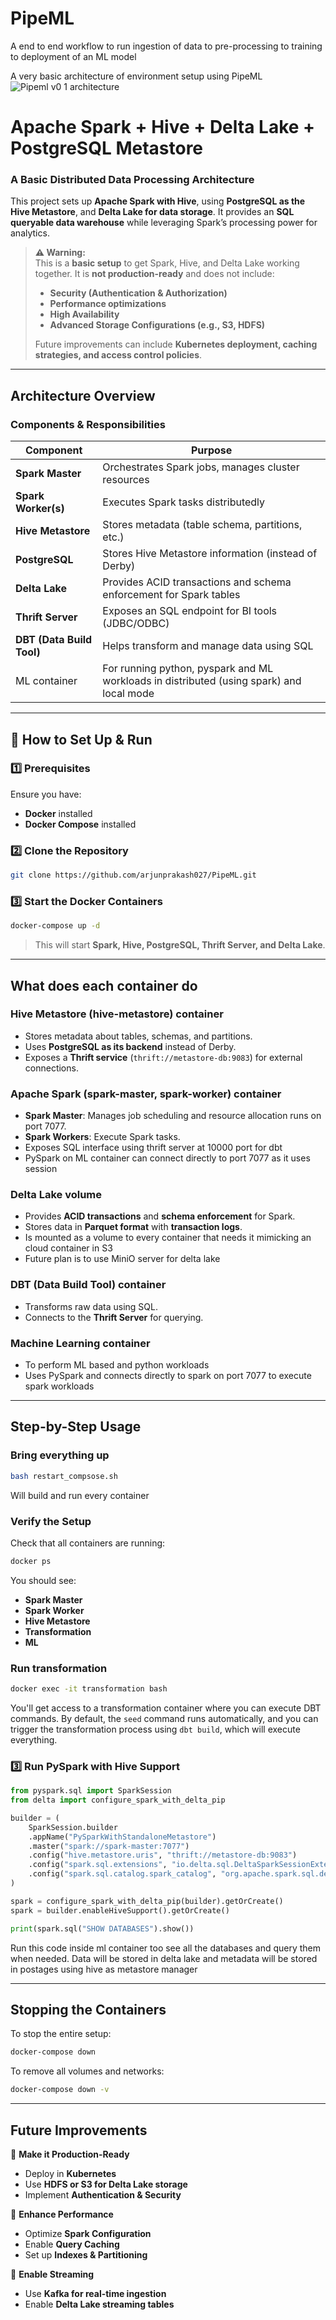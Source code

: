 # PipeML
A end to end workflow to run ingestion of data to pre-processing to training to deployment of an ML model

A very basic architecture of environment setup using PipeML
![Pipeml v0 1 architecture](https://github.com/user-attachments/assets/bc4849ff-8a67-4421-8996-2bad0633db1b)

# Apache Spark + Hive + Delta Lake + PostgreSQL Metastore

### **A Basic Distributed Data Processing Architecture**

This project sets up **Apache Spark with Hive**, using **PostgreSQL as the Hive Metastore**, and **Delta Lake for data storage**. It provides an **SQL queryable data warehouse** while leveraging Spark’s processing power for analytics.

> **⚠ Warning:**  
> This is a **basic setup** to get Spark, Hive, and Delta Lake working together. It is **not production-ready** and does not include:
> 
> - **Security (Authentication & Authorization)**
> - **Performance optimizations**
> - **High Availability**
> - **Advanced Storage Configurations (e.g., S3, HDFS)**
> 
> Future improvements can include **Kubernetes deployment, caching strategies, and access control policies**.

---

## **Architecture Overview**

### **Components & Responsibilities**

| **Component**             | **Purpose**                                                                              |
| ------------------------- | ---------------------------------------------------------------------------------------- |
| **Spark Master**          | Orchestrates Spark jobs, manages cluster resources                                       |
| **Spark Worker(s)**       | Executes Spark tasks distributedly                                                       |
| **Hive Metastore**        | Stores metadata (table schema, partitions, etc.)                                         |
| **PostgreSQL**            | Stores Hive Metastore information (instead of Derby)                                     |
| **Delta Lake**            | Provides ACID transactions and schema enforcement for Spark tables                       |
| **Thrift Server**         | Exposes an SQL endpoint for BI tools (JDBC/ODBC)                                         |
| **DBT (Data Build Tool)** | Helps transform and manage data using SQL                                                |
| ML container              | For running python, pyspark and ML workloads in distributed (using spark) and local mode |

---

## **🔧 How to Set Up & Run**

### **1️⃣ Prerequisites**

Ensure you have:

- **Docker** installed
- **Docker Compose** installed

### **2️⃣ Clone the Repository**

```bash
git clone https://github.com/arjunprakash027/PipeML.git
```

### **3️⃣ Start the Docker Containers**

```bash
docker-compose up -d
```

> This will start **Spark, Hive, PostgreSQL, Thrift Server, and Delta Lake**.

---

## **What does each container do**
### **Hive Metastore  (hive-metastore) container** 

- Stores metadata about tables, schemas, and partitions.
- Uses **PostgreSQL as its backend** instead of Derby.
- Exposes a **Thrift service** (`thrift://metastore-db:9083`) for external connections.

### **Apache Spark (spark-master, spark-worker) container**

- **Spark Master**: Manages job scheduling and resource allocation runs on port 7077.
- **Spark Workers**: Execute Spark tasks.
- Exposes SQL interface using thrift server at 10000 port for dbt
- PySpark on ML container can connect directly to port 7077 as it uses session

### **Delta Lake volume**

- Provides **ACID transactions** and **schema enforcement** for Spark.
- Stores data in **Parquet format** with **transaction logs**.
- Is mounted as a volume to every container that needs it mimicking an cloud container in S3
- Future plan is to use MiniO server for delta lake

### **DBT (Data Build Tool) container**

- Transforms raw data using SQL.
- Connects to the **Thrift Server** for querying.

### **Machine Learning container**

- To perform ML based and python workloads 
- Uses PySpark and connects directly to spark on port 7077 to execute spark workloads
---

## **Step-by-Step Usage**

### **Bring everything up**

```bash
bash restart_compsose.sh
```
Will build and run every container

### **Verify the Setup**

Check that all containers are running:

```bash
docker ps
```

You should see:

- **Spark Master**
- **Spark Worker**
- **Hive Metastore**
- **Transformation**
- **ML**

### **Run transformation**

```bash
docker exec -it transformation bash
```
You'll get access to a transformation container where you can execute DBT commands. By default, the `seed` command runs automatically, and you can trigger the transformation process using `dbt build`, which will execute everything.

### **3️⃣ Run PySpark with Hive Support**

```python
from pyspark.sql import SparkSession
from delta import configure_spark_with_delta_pip

builder = (
    SparkSession.builder
    .appName("PySparkWithStandaloneMetastore")
    .master("spark://spark-master:7077")
    .config("hive.metastore.uris", "thrift://metastore-db:9083")
    .config("spark.sql.extensions", "io.delta.sql.DeltaSparkSessionExtension")
    .config("spark.sql.catalog.spark_catalog", "org.apache.spark.sql.delta.catalog.DeltaCatalog")
)

spark = configure_spark_with_delta_pip(builder).getOrCreate()
spark = builder.enableHiveSupport().getOrCreate()

print(spark.sql("SHOW DATABASES").show())
```

Run this code inside ml container too see all the databases and query them when needed. Data will be stored in delta lake and metadata will be stored in postages using hive as metastore manager

---

## **Stopping the Containers**

To stop the entire setup:

```bash
docker-compose down
```

To remove all volumes and networks:

```bash
docker-compose down -v
```

---

## **Future Improvements**

🚀 **Make it Production-Ready**

- Deploy in **Kubernetes**
- Use **HDFS or S3 for Delta Lake storage**
- Implement **Authentication & Security**

🚀 **Enhance Performance**

- Optimize **Spark Configuration**
- Enable **Query Caching**
- Set up **Indexes & Partitioning**

🚀 **Enable Streaming**

- Use **Kafka for real-time ingestion**
- Enable **Delta Lake streaming tables**
